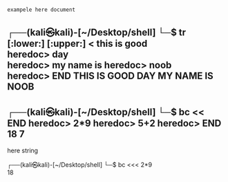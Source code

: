                                                                        exampele here document

┌──(kali㉿kali)-[~/Desktop/shell]
└─$ tr [:lower:] [:upper:] <<END      
heredoc> this is good                      
heredoc> day                        
heredoc> my name is 
heredoc> noob                                        
heredoc> END 
THIS IS GOOD 
DAY
MY NAME IS 
NOOB
-------------------------------------
┌──(kali㉿kali)-[~/Desktop/shell]
└─$ bc << END
heredoc> 2*9
heredoc> 5+2
heredoc> END 
18
7
-----------------------------------

here string

┌──(kali㉿kali)-[~/Desktop/shell]
└─$ bc <<< 2*9      
18
     